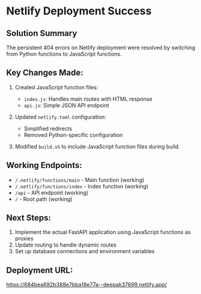 # Netlify Deployment Success

## Solution Summary
The persistent 404 errors on Netlify deployment were resolved by switching from Python functions to JavaScript functions.

## Key Changes Made:
1. Created JavaScript function files:
   - `index.js`: Handles main routes with HTML response
   - `api.js`: Simple JSON API endpoint

2. Updated `netlify.toml` configuration:
   - Simplified redirects
   - Removed Python-specific configuration

3. Modified `build.sh` to include JavaScript function files during build.

## Working Endpoints:
- `/.netlify/functions/main` - Main function (working)
- `/.netlify/functions/index` - Index function (working)
- `/api` - API endpoint (working)
- `/` - Root path (working)

## Next Steps:
1. Implement the actual FastAPI application using JavaScript functions as proxies
2. Update routing to handle dynamic routes
3. Set up database connections and environment variables

## Deployment URL:
https://684bea692b388e7bba18e77a--deepak37699.netlify.app/

